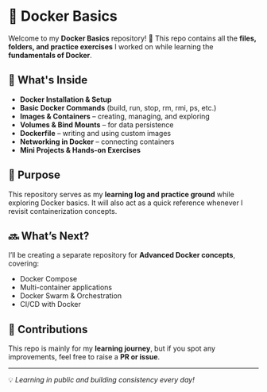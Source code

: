 # 🐳 Docker Basics

Welcome to my **Docker Basics** repository! 🚀
This repo contains all the **files, folders, and practice exercises** I worked on while learning the **fundamentals of Docker**.

## 📌 What's Inside

* **Docker Installation & Setup**
* **Basic Docker Commands** (build, run, stop, rm, rmi, ps, etc.)
* **Images & Containers** – creating, managing, and exploring
* **Volumes & Bind Mounts** – for data persistence
* **Dockerfile** – writing and using custom images
* **Networking in Docker** – connecting containers
* **Mini Projects & Hands-on Exercises**

## 🎯 Purpose

This repository serves as my **learning log and practice ground** while exploring Docker basics.
It will also act as a quick reference whenever I revisit containerization concepts.

## 🔜 What’s Next?

I’ll be creating a separate repository for **Advanced Docker concepts**, covering:

* Docker Compose
* Multi-container applications
* Docker Swarm & Orchestration
* CI/CD with Docker

## 🤝 Contributions

This repo is mainly for my **learning journey**, but if you spot any improvements, feel free to raise a **PR or issue**.

---

💡 *Learning in public and building consistency every day!*
